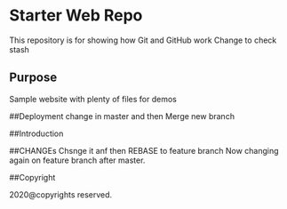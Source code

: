 # Starter Web Repo

This repository is for showing how Git and GitHub work
Change to check stash

## Purpose

Sample website with plenty of files for demos

##Deployment
change in master and then Merge new branch

##Introduction


##CHANGEs
Chsnge it anf then REBASE to feature branch
Now changing again on feature branch after master.

##Copyright

2020@copyrights reserved.
